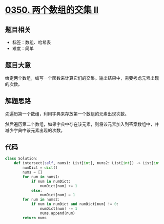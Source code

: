 # [0350. 两个数组的交集 II](https://leetcode-cn.com/problems/intersection-of-two-arrays-ii/)

## 题目相关

- 标签：数组、哈希表
- 难度：简单

## 题目大意

给定两个数组，编写一个函数来计算它们的交集。输出结果中，需要考虑元素出现的次数。

## 解题思路

先遍历第一个数组，利用字典来存放第一个数组的元素出现次数。

然后遍历第二个数组，如果字典中存在该元素，则将该元素加入到答案数组中，并减少字典中该元素出现的次数。

## 代码

```Python
class Solution:
    def intersect(self, nums1: List[int], nums2: List[int]) -> List[int]:
        numDict = dict()
        nums = []
        for num in nums1:
            if num in numDict:
                numDict[num] += 1
            else:
                numDict[num] = 1
        for num in nums2:
            if num in numDict and numDict[num] != 0:
                numDict[num] -= 1
                nums.append(num)
        return nums
```


